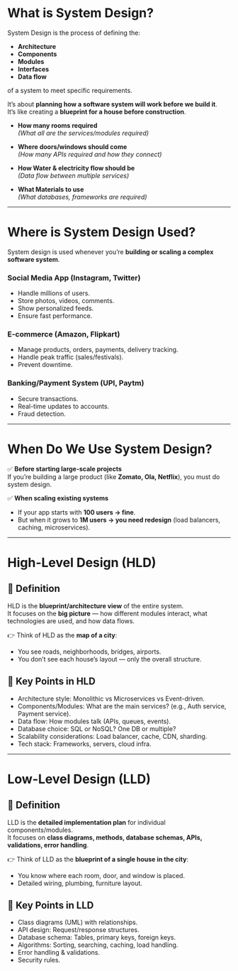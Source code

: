 # What is System Design?

System Design is the process of defining the:  
- **Architecture**  
- **Components**  
- **Modules**  
- **Interfaces**  
- **Data flow**  

of a system to meet specific requirements.

It’s about **planning how a software system will work before we build it**.  
It’s like creating a **blueprint for a house before construction**.

- **How many rooms required**  
  *(What all are the services/modules required)*  

- **Where doors/windows should come**  
  *(How many APIs required and how they connect)*  

- **How Water & electricity flow should be**  
  *(Data flow between multiple services)*  

- **What Materials to use**  
  *(What databases, frameworks are required)*  

---

# Where is System Design Used?

System design is used whenever you’re **building or scaling a complex software system**.

### Social Media App (Instagram, Twitter)
- Handle millions of users.  
- Store photos, videos, comments.  
- Show personalized feeds.  
- Ensure fast performance.  

### E-commerce (Amazon, Flipkart)
- Manage products, orders, payments, delivery tracking.  
- Handle peak traffic (sales/festivals).  
- Prevent downtime.  

### Banking/Payment System (UPI, Paytm)
- Secure transactions.  
- Real-time updates to accounts.  
- Fraud detection.  

---

# When Do We Use System Design?

✅ **Before starting large-scale projects**  
If you’re building a large product (like **Zomato, Ola, Netflix**), you must do system design.  

✅ **When scaling existing systems**  
- If your app starts with **100 users → fine**.  
- But when it grows to **1M users → you need redesign** (load balancers, caching, microservices).  

---

# High-Level Design (HLD)

## 📌 Definition
HLD is the **blueprint/architecture view** of the entire system.  
It focuses on the **big picture** — how different modules interact, what technologies are used, and how data flows.  

👉 Think of HLD as the **map of a city**:
- You see roads, neighborhoods, bridges, airports.  
- You don’t see each house’s layout — only the overall structure.  

## 🔑 Key Points in HLD
- Architecture style: Monolithic vs Microservices vs Event-driven.  
- Components/Modules: What are the main services? (e.g., Auth service, Payment service).  
- Data flow: How modules talk (APIs, queues, events).  
- Database choice: SQL or NoSQL? One DB or multiple?  
- Scalability considerations: Load balancer, cache, CDN, sharding.  
- Tech stack: Frameworks, servers, cloud infra.  

---

# Low-Level Design (LLD)

## 📌 Definition
LLD is the **detailed implementation plan** for individual components/modules.  
It focuses on **class diagrams, methods, database schemas, APIs, validations, error handling**.  

👉 Think of LLD as the **blueprint of a single house in the city**:
- You know where each room, door, and window is placed.  
- Detailed wiring, plumbing, furniture layout.  

## 🔑 Key Points in LLD
- Class diagrams (UML) with relationships.  
- API design: Request/response structures.  
- Database schema: Tables, primary keys, foreign keys.  
- Algorithms: Sorting, searching, caching, load handling.  
- Error handling & validations.  
- Security rules.  
